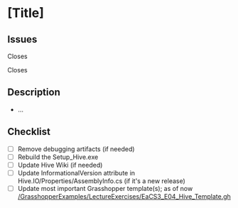 # [Title]

## Issues

Closes

Closes

## Description

- ...

## Checklist

- [ ] Remove debugging artifacts (if needed)
- [ ] Rebuild the Setup_Hive.exe
- [ ] Update Hive Wiki (if needed)
- [ ] Update InformationalVersion attribute in Hive.IO/Properties/AssemblyInfo.cs (if it's a new release) 
- [ ] Update most important Grasshopper template(s); as of now [/GrasshopperExamples/LectureExercises/EaCS3_E04_Hive_Template.gh](https://github.com/architecture-building-systems/hive/blob/master/GrasshopperExamples/LectureExercises/EaCS3_E04_Hive_Template.gh)
